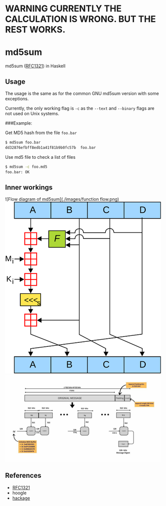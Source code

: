 # WARNING CURRENTLY THE CALCULATION IS WRONG. BUT THE REST WORKS.

# md5sum
md5sum ([RFC1321](rfc1321.txt)) in Haskell


## Usage

The usage is the same as for the common GNU md5sum version with some exceptions.

Currently, the only working flag is ```-c``` as the ```--text``` and
```--binary``` flags are not used on Unix systems.

###Example:

Get MD5 hash from the file ```foo.bar```
```bash
$ md5sum foo.bar
dd32876efbff8edb1a41f81b9b0fc57b  foo.bar
```
Use md5 file to check a list of files

```bash
$ md5sum -c foo.md5
foo.bar: OK
```
    
## Inner workings


![Flow diagram of md5sum](./images/function flow.png)
![md5sum Algorithm of one round](./images/md5algo.svg)
![md5sum Algorithm Overview](./images/md5algo1.jpg)

## References


- [RFC1321](rfc1321.txt)
- hoogle
- [hackage](https://hackage.haskell.org/)
